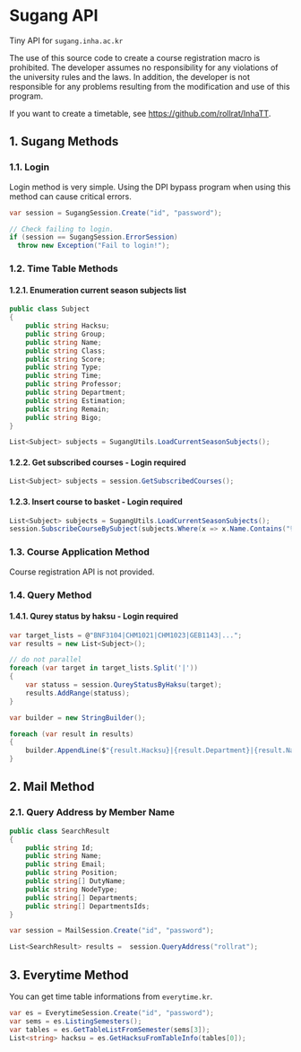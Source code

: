 # Sugang API

Tiny API for `sugang.inha.ac.kr`

The use of this source code to create a course registration macro is prohibited.
The developer assumes no responsibility for any violations of the university rules and the laws.
In addition, the developer is not responsible for any problems resulting from the modification and use of this program.

If you want to create a timetable, see https://github.com/rollrat/InhaTT.

## 1. Sugang Methods

### 1.1. Login

Login method is very simple.
Using the DPI bypass program when using this method can cause critical errors.

``` cs
var session = SugangSession.Create("id", "password");

// Check failing to login.
if (session == SugangSession.ErrorSession)
  throw new Exception("Fail to login!");
```

### 1.2. Time Table Methods

#### 1.2.1. Enumeration current season subjects list

``` cs
public class Subject
{
    public string Hacksu;
    public string Group;
    public string Name;
    public string Class;
    public string Score;
    public string Type;
    public string Time;
    public string Professor;
    public string Department;
    public string Estimation;
    public string Remain;
    public string Bigo;
}

List<Subject> subjects = SugangUtils.LoadCurrentSeasonSubjects();
```

#### 1.2.2. Get subscribed courses - Login required

``` cs
List<Subject> subjects = session.GetSubscribedCourses();
```

#### 1.2.3. Insert course to basket - Login required

``` cs
List<Subject> subjects = SugangUtils.LoadCurrentSeasonSubjects();
session.SubscribeCourseBySubject(subjects.Where(x => x.Name.Contains("컴파일러"))[0]);
```

### 1.3. Course Application Method

Course registration API is not provided.

### 1.4. Query Method

#### 1.4.1. Qurey status by haksu - Login required

```cs
var target_lists = @"BNF3104|CHM1021|CHM1023|GEB1143|...";
var results = new List<Subject>();

// do not parallel
foreach (var target in target_lists.Split('|'))
{
    var statuss = session.QureyStatusByHaksu(target);
    results.AddRange(statuss);
}

var builder = new StringBuilder();

foreach (var result in results)
{
    builder.AppendLine($"{result.Hacksu}|{result.Department}|{result.Name}|{result.Score}|{result.Professor}|{result.Remain}");
}
```

## 2. Mail Method

### 2.1. Query Address by Member Name

``` cs
public class SearchResult
{
    public string Id;
    public string Name;
    public string Email;
    public string Position;
    public string[] DutyName;
    public string NodeType;
    public string[] Departments;
    public string[] DepartmentsIds;
}

var session = MailSession.Create("id", "password");

List<SearchResult> results =  session.QueryAddress("rollrat");
```

## 3. Everytime Method

You can get time table informations from `everytime.kr`.

``` cs
var es = EverytimeSession.Create("id", "password");
var sems = es.ListingSemesters();
var tables = es.GetTableListFromSemester(sems[3]);
List<string> hacksu = es.GetHacksuFromTableInfo(tables[0]);
```
